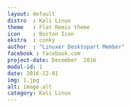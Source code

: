 ```yaml
---
layout: default
distro	: Kali Linux
theme 	: Flat Remix theme
icon 	: Boston Icon
ekstra 	: conky	
author 	: "Linuxer Desktopart Member"
facebook : facebook.com
project-date: December  2016
modal-id: 1
date: 2016-12-01
img: 1.jpg
alt: image-alt
category: Kali Linux
---
```


